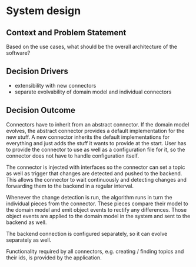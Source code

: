 # System design

## Context and Problem Statement
Based on the use cases, what should be the overall architecture of the software?

## Decision Drivers
* extensibility with new connectors
* separate evolvability of domain model and individual connectors

## Decision Outcome
Connectors have to inherit from an abstract connector. If the domain model evolves, the abstract connector provides a default implementation for the new stuff. A new connector inherits the default implementations for everything and just adds the stuff it wants to provide at the start. User has to provide the connector to use as well as a configuration file for it, so the connector does not have to handle configuration itself.

The connector is injected with interfaces so the connector can set a topic as well as trigger that changes are detected and pushed to the backend. This allows the connector to wait continuously and detecting changes and forwarding them to the backend in a regular interval.

Whenever the change detection is run, the algorithm runs in turn the individual pieces from the connector. These pieces compare their model to the domain model and emit object events to rectify any differences. Those object events are applied to the domain model in the system and sent to the backend as well.

The backend connection is configured separately, so it can evolve separately as well. 

Functionality required by all connectors, e.g. creating / finding topics and their ids, is provided by the application.